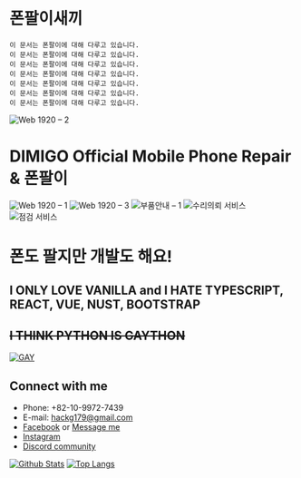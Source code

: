 # 폰팔이새끼
```console
이 문서는 폰팔이에 대해 다루고 있습니다.
이 문서는 폰팔이에 대해 다루고 있습니다.
이 문서는 폰팔이에 대해 다루고 있습니다.
이 문서는 폰팔이에 대해 다루고 있습니다.
이 문서는 폰팔이에 대해 다루고 있습니다.
이 문서는 폰팔이에 대해 다루고 있습니다.
이 문서는 폰팔이에 대해 다루고 있습니다.
```

![Web 1920 – 2](https://user-images.githubusercontent.com/44293278/204171304-a70da00c-c7c8-45c4-a6a5-fb77b85ceefa.png)
# DIMIGO Official Mobile Phone Repair & 폰팔이
![Web 1920 – 1](https://user-images.githubusercontent.com/44293278/204171033-f560e038-e1d5-43ca-bae1-f0ab12eaa362.png)
![Web 1920 – 3](https://user-images.githubusercontent.com/44293278/204171060-639b0355-48e5-4e46-842f-8211f46a3d8d.png)
![부품안내 – 1](https://user-images.githubusercontent.com/44293278/204171095-a10feaab-665d-4d88-95ab-c023f722f5b5.png)
![수리의뢰 서비스](https://user-images.githubusercontent.com/44293278/204171083-5d28aa18-f8fe-41ea-8557-5101a4d0e66a.png)
![점검 서비스](https://user-images.githubusercontent.com/44293278/204171088-8dd646a6-e640-487c-b314-1d330f4d3581.png)

# 폰도 팔지만 개발도 해요!
## I ONLY LOVE VANILLA and I HATE TYPESCRIPT, REACT, VUE, NUST, BOOTSTRAP
## ~~I THINK PYTHON IS GAYTHON~~
[![GAY](https://img.youtube.com/vi/OF_5EKNX0Eg/0.jpg)](https://www.youtube.com/watch?v=OF_5EKNX0Eg)

## Connect with me
- Phone: +82-10-9972-7439
- E-mail: hackg179@gmail.com
- [Facebook](https://www.facebook.com/makerpotato179/)
or [Message me](https://m.me/makerpotato179)
- [Instagram](https://www.instagram.com/seoulFixKing/)
- [Discord community](https://discord.gg/ecsApMn)

[![Github Stats](https://github-readme-stats.vercel.app/api?username=potato179&count_private=true&show_icons=true&hide_border=true&bg_color=00000000&title_color=6bedd4&icon_color=6bedd4&text_color=389aa1)](https://github.com/potato179)
[![Top Langs](https://github-readme-stats.vercel.app/api/top-langs/?username=potato179&layout=compact&show_icons=true&hide_border=true&bg_color=00000000&title_color=6bedd4&icon_color=6bedd4&text_color=389aa1)](https://github.com/potato179)
